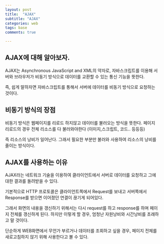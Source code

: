 ```yaml
---
layout: post
title:  "AJAX"
subtitle: "AJAX"
categories: web
tags: base
comments: true

---
```


## AJAX에 대해 알아보자.

AJAX는 Asynchronous JavaScript and XML의 약자로, 자바스크립트를 이용해 서버와 브라우저가 비동기 방식으로 데이터를 교환할 수 있는 통신 기능을 뜻한다.

즉, 쉽게 말하자면 자바스크립트를 통해서 서버에 데이터를 비동기 방식으로 요청하는 것이다.

## 비동기 방식의 장점

비동기 방식은 웹페이지를 리로드 하지않고 데이터를 불러오는 방식을 뜻한다. 페이지 리로드의 경우 전체 리소스를 다 불러와야한다 (이미지,스크립트, 코드.. 등등등)

즉 리소스의 낭비가 일어난다. 그래서 필요한 부분만 불러와 사용하여 리소스의 낭비를 줄이는 방식이다.

## AJAX를 사용하는 이유

AJAX라는 네트워크 기술을 이용하여 클라이언트에서 서버로 데이터를 요청하고 그에 대한 결과를 돌려받을 수 있다.

기본적으로 HTTP 프로토콜은 클라이언트쪽에서 Request를 보내고 서버쪽에서 Response를 받으면 이어졌던 연결이 끊기게 되어있다. 

그래서 화면의 내용을 갱신하기 위해서는 다시 request를 하고 response를 하며 페이지 전체를 갱신하게 된다. 하지만 이렇게 할 경우, 엄청난 자원낭비와 시간낭비를 초래하고 말 것이다.

단순하게 WEB화면에서 무언가 부르거나 데이터를 조회하고 싶을 경우, 페이지 전체를 새로고침하지 않기 위해 사용한다고 볼 수 있다.



